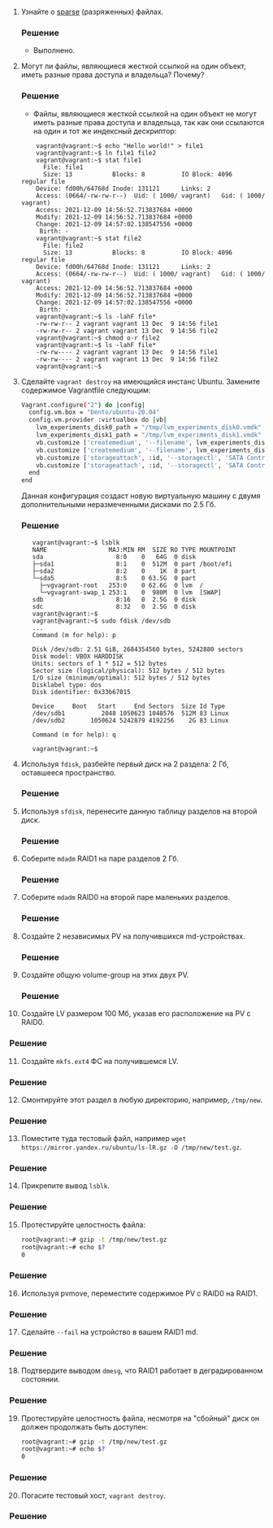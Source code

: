 1. Узнайте о [sparse](https://ru.wikipedia.org/wiki/%D0%A0%D0%B0%D0%B7%D1%80%D0%B5%D0%B6%D1%91%D0%BD%D0%BD%D1%8B%D0%B9_%D1%84%D0%B0%D0%B9%D0%BB) (разряженных) файлах.
   ### Решение
   * Выполнено.

2. Могут ли файлы, являющиеся жесткой ссылкой на один объект, иметь разные права доступа и владельца? Почему?
   ### Решение
   * Файлы, являющиеся жесткой ссылкой на один объект не могут иметь разные права доступа и владельца, так как они ссылаются на один и тот же индексный дескриптор:
   ```
       vagrant@vagrant:~$ echo "Hello world!" > file1
       vagrant@vagrant:~$ ln file1 file2
       vagrant@vagrant:~$ stat file1
         File: file1
         Size: 13        	Blocks: 8          IO Block: 4096   regular file
       Device: fd00h/64768d	Inode: 131121      Links: 2
       Access: (0664/-rw-rw-r--)  Uid: ( 1000/ vagrant)   Gid: ( 1000/ vagrant)
       Access: 2021-12-09 14:56:52.713837684 +0000
       Modify: 2021-12-09 14:56:52.713837684 +0000
       Change: 2021-12-09 14:57:02.138547556 +0000
        Birth: -
       vagrant@vagrant:~$ stat file2
         File: file2
         Size: 13        	Blocks: 8          IO Block: 4096   regular file
       Device: fd00h/64768d	Inode: 131121      Links: 2
       Access: (0664/-rw-rw-r--)  Uid: ( 1000/ vagrant)   Gid: ( 1000/ vagrant)
       Access: 2021-12-09 14:56:52.713837684 +0000
       Modify: 2021-12-09 14:56:52.713837684 +0000
       Change: 2021-12-09 14:57:02.138547556 +0000
        Birth: -
       vagrant@vagrant:~$ ls -lahF file*
       -rw-rw-r-- 2 vagrant vagrant 13 Dec  9 14:56 file1
       -rw-rw-r-- 2 vagrant vagrant 13 Dec  9 14:56 file2
       vagrant@vagrant:~$ chmod o-r file2
       vagrant@vagrant:~$ ls -lahF file*
       -rw-rw---- 2 vagrant vagrant 13 Dec  9 14:56 file1
       -rw-rw---- 2 vagrant vagrant 13 Dec  9 14:56 file2
       vagrant@vagrant:~$ 
   ```
3. Сделайте `vagrant destroy` на имеющийся инстанс Ubuntu. Замените содержимое Vagrantfile следующим:
    ```bash
    Vagrant.configure("2") do |config|
      config.vm.box = "bento/ubuntu-20.04"
      config.vm.provider :virtualbox do |vb|
        lvm_experiments_disk0_path = "/tmp/lvm_experiments_disk0.vmdk"
        lvm_experiments_disk1_path = "/tmp/lvm_experiments_disk1.vmdk"
        vb.customize ['createmedium', '--filename', lvm_experiments_disk0_path, '--size', 2560]
        vb.customize ['createmedium', '--filename', lvm_experiments_disk1_path, '--size', 2560]
        vb.customize ['storageattach', :id, '--storagectl', 'SATA Controller', '--port', 1, '--device', 0, '--type', 'hdd', '--medium', lvm_experiments_disk0_path]
        vb.customize ['storageattach', :id, '--storagectl', 'SATA Controller', '--port', 2, '--device', 0, '--type', 'hdd', '--medium', lvm_experiments_disk1_path]
      end
    end
    ```

    Данная конфигурация создаст новую виртуальную машину с двумя дополнительными неразмеченными дисками по 2.5 Гб.
   ### Решение
   ```
      vagrant@vagrant:~$ lsblk
      NAME                 MAJ:MIN RM  SIZE RO TYPE MOUNTPOINT
      sda                    8:0    0   64G  0 disk 
      ├─sda1                 8:1    0  512M  0 part /boot/efi
      ├─sda2                 8:2    0    1K  0 part 
      └─sda5                 8:5    0 63.5G  0 part 
        ├─vgvagrant-root   253:0    0 62.6G  0 lvm  /
        └─vgvagrant-swap_1 253:1    0  980M  0 lvm  [SWAP]
      sdb                    8:16   0  2.5G  0 disk 
      sdc                    8:32   0  2.5G  0 disk 
      vagrant@vagrant:~$ 
      vagrant@vagrant:~$ sudo fdisk /dev/sdb
      ...
      Command (m for help): p
      
      Disk /dev/sdb: 2.51 GiB, 2684354560 bytes, 5242880 sectors
      Disk model: VBOX HARDDISK   
      Units: sectors of 1 * 512 = 512 bytes
      Sector size (logical/physical): 512 bytes / 512 bytes
      I/O size (minimum/optimal): 512 bytes / 512 bytes
      Disklabel type: dos
      Disk identifier: 0x33b67015
      
      Device     Boot   Start     End Sectors  Size Id Type
      /dev/sdb1          2048 1050623 1048576  512M 83 Linux
      /dev/sdb2       1050624 5242879 4192256    2G 83 Linux
      
      Command (m for help): q
      
      vagrant@vagrant:~$ 
   
   ```

4. Используя `fdisk`, разбейте первый диск на 2 раздела: 2 Гб, оставшееся пространство.
   ### Решение
   
5. Используя `sfdisk`, перенесите данную таблицу разделов на второй диск.
   ### Решение
   
6. Соберите `mdadm` RAID1 на паре разделов 2 Гб.
   ### Решение
   
7. Соберите `mdadm` RAID0 на второй паре маленьких разделов.
   ### Решение
   
8. Создайте 2 независимых PV на получившихся md-устройствах.
   ### Решение
   
9. Создайте общую volume-group на этих двух PV.
   ### Решение
   
10. Создайте LV размером 100 Мб, указав его расположение на PV с RAID0.
   ### Решение
   
11. Создайте `mkfs.ext4` ФС на получившемся LV.
   ### Решение
   
12. Смонтируйте этот раздел в любую директорию, например, `/tmp/new`.
   ### Решение
   
13. Поместите туда тестовый файл, например `wget https://mirror.yandex.ru/ubuntu/ls-lR.gz -O /tmp/new/test.gz`.
   ### Решение
   
14. Прикрепите вывод `lsblk`.
   ### Решение
   
15. Протестируйте целостность файла:

    ```bash
    root@vagrant:~# gzip -t /tmp/new/test.gz
    root@vagrant:~# echo $?
    0
    ```
   ### Решение
   
16. Используя pvmove, переместите содержимое PV с RAID0 на RAID1.
   ### Решение
   
17. Сделайте `--fail` на устройство в вашем RAID1 md.
   ### Решение
   
18. Подтвердите выводом `dmesg`, что RAID1 работает в деградированном состоянии.
   ### Решение
   
19. Протестируйте целостность файла, несмотря на "сбойный" диск он должен продолжать быть доступен:

    ```bash
    root@vagrant:~# gzip -t /tmp/new/test.gz
    root@vagrant:~# echo $?
    0
    ```
   ### Решение
   
20. Погасите тестовый хост, `vagrant destroy`.
   ### Решение
   
